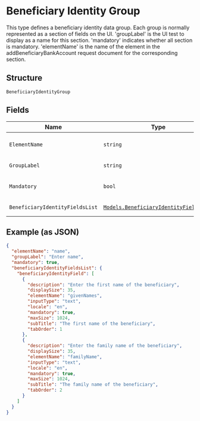 
# Beneficiary Identity Group

This type defines a beneficiary identity data group. Each group is normally represented as a section of fields on the UI. 'groupLabel' is the UI test to display as a name for this section. 'mandatory' indicates whether all section is mandatory. 'elementName' is the name of the element in the addBeneficiaryBankAccount request document for the corresponding section.

## Structure

`BeneficiaryIdentityGroup`

## Fields

| Name | Type | Tags | Description |
|  --- | --- | --- | --- |
| `ElementName` | `string` | Required | The name of the VPL element/enum in the addBeneficiaryBankAccount. |
| `GroupLabel` | `string` | Required | Displays a label for this group of identity fields. |
| `Mandatory` | `bool` | Required | Indicates that all the fields within the group are mandatory. |
| `BeneficiaryIdentityFieldsList` | [`Models.BeneficiaryIdentityFieldsList`](../../doc/models/beneficiary-identity-fields-list.md) | Required | This type defines a list of beneficiary identity fields. |

## Example (as JSON)

```json
{
  "elementName": "name",
  "groupLabel": "Enter name",
  "mandatory": true,
  "beneficiaryIdentityFieldsList": {
    "beneficiaryIdentityField": [
      {
        "description": "Enter the first name of the beneficiary",
        "displaySize": 35,
        "elementName": "givenNames",
        "inputType": "text",
        "locale": "en",
        "mandatory": true,
        "maxSize": 1024,
        "subTitle": "The first name of the beneficiary",
        "tabOrder": 1
      },
      {
        "description": "Enter the family name of the beneficiary",
        "displaySize": 35,
        "elementName": "familyName",
        "inputType": "text",
        "locale": "en",
        "mandatory": true,
        "maxSize": 1024,
        "subTitle": "The family name of the beneficiary",
        "tabOrder": 2
      }
    ]
  }
}
```

